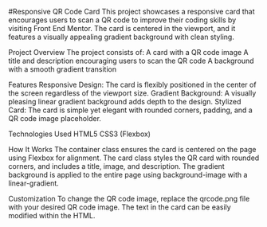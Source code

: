 #Responsive QR Code Card
This project showcases a responsive card that encourages users to scan a QR code to improve their coding skills by visiting Front End Mentor. The card is centered in the viewport, and it features a visually appealing gradient background with clean styling.

Project Overview
The project consists of:
A card with a QR code image
A title and description encouraging users to scan the QR code
A background with a smooth gradient transition

Features
Responsive Design: The card is flexibly positioned in the center of the screen regardless of the viewport size.
Gradient Background: A visually pleasing linear gradient background adds depth to the design.
Stylized Card: The card is simple yet elegant with rounded corners, padding, and a QR code image placeholder.

Technologies Used
HTML5
CSS3 (Flexbox)

How It Works
The container class ensures the card is centered on the page using Flexbox for alignment.
The card class styles the QR card with rounded corners, and includes a title, image, and description.
The gradient background is applied to the entire page using background-image with a linear-gradient.

Customization
To change the QR code image, replace the qrcode.png file with your desired QR code image.
The text in the card can be easily modified within the HTML.
